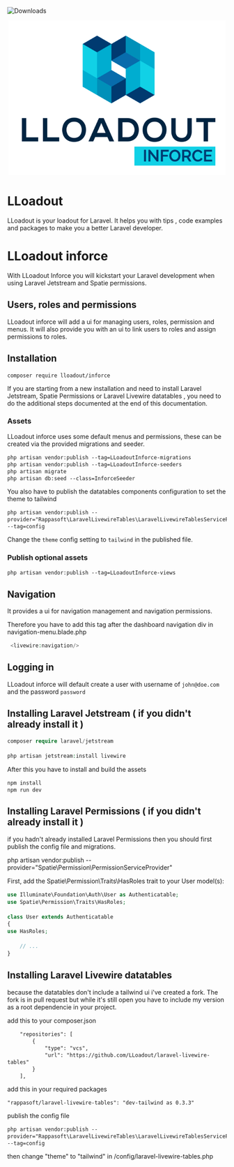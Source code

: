 ![Downloads](https://img.shields.io/packagist/dt/lloadout/inforce.svg?style=flat-square)

<p align="center">
    <img src="https://github.com/LLoadout/assets/blob/master/LLoadout_inforce.png" width="500" title="LLoadout logo">
</p>

# LLoadout

LLoadout is your loadout for Laravel.  It helps you with tips , code examples and packages to make you a better Laravel developer.

# LLoadout inforce

With LLoadout Inforce you will kickstart your Laravel development when using Laravel Jetstream and Spatie permissions.

## Users, roles and permissions

LLoadout inforce will add a ui for managing users, roles, permission and menus.  It will also provide you with
an ui to link users to roles and assign permissions to roles.

## Installation

```shell
composer require lloadout/inforce
```

If you are starting from a new installation and need to install Laravel Jetstream, Spatie Permissions or Laravel Livewire datatables , you need to do the additional steps 
documented at the end of this documentation.

### Assets 

LLoadout inforce uses some default menus and permissions, these can be created via the provided migrations and seeder.

```shell
php artisan vendor:publish --tag=LLoadoutInforce-migrations
php artisan vendor:publish --tag=LLoadoutInforce-seeders
php artisan migrate
php artisan db:seed --class=InforceSeeder
```

You also have to publish the datatables components configuration to set the theme to tailwind

```shell
php artisan vendor:publish --provider="Rappasoft\LaravelLivewireTables\LaravelLivewireTablesServiceProvider" --tag=config
```
Change the `theme` config setting to `tailwind` in the published file.


### Publish optional assets

```shell
php artisan vendor:publish --tag=LLoadoutInforce-views
```

## Navigation

It provides a ui for navigation management and navigation permissions.

Therefore you have to add this tag after the dashboard navigation div in navigation-menu.blade.php

```php 
 <livewire:navigation/>
```

## Logging in

LLoadout inforce will default create a user with username of `john@doe.com` and the password `password`


## Installing Laravel Jetstream ( if you didn't already install it )

```php 
composer require laravel/jetstream

php artisan jetstream:install livewire
```

After this you have to install and build the assets

```shell
npm install
npm run dev
```

## Installing Laravel Permissions ( if you didn't already install it )

if you hadn't already installed Laravel Permissions then you should first publish the config file and migrations.

php artisan vendor:publish --provider="Spatie\Permission\PermissionServiceProvider"


First, add the Spatie\Permission\Traits\HasRoles trait to your User model(s):

```php
use Illuminate\Foundation\Auth\User as Authenticatable;
use Spatie\Permission\Traits\HasRoles;

class User extends Authenticatable
{
use HasRoles;

    // ...
}
```

## Installing Laravel Livewire datatables

because the datatables don't include a tailwind ui i've created a fork.  The fork is in pull request but while it's still open you have to include my 
version as a root dependencie in your project.

add this to your composer.json 

```shell
    "repositories": [
        {
            "type": "vcs",
            "url": "https://github.com/LLoadout/laravel-livewire-tables"
        }
    ],
```

add this in your required packages 

```shell
"rappasoft/laravel-livewire-tables": "dev-tailwind as 0.3.3"
```

publish the config file 
```shell
php artisan vendor:publish --provider="Rappasoft\LaravelLivewireTables\LaravelLivewireTablesServiceProvider" --tag=config
```

then change "theme" to "tailwind" in /config/laravel-livewire-tables.php
